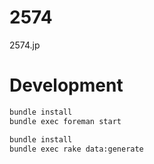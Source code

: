 # 2574

2574.jp

# Development

```sh
bundle install
bundle exec foreman start
```

```sh
bundle install
bundle exec rake data:generate
```
